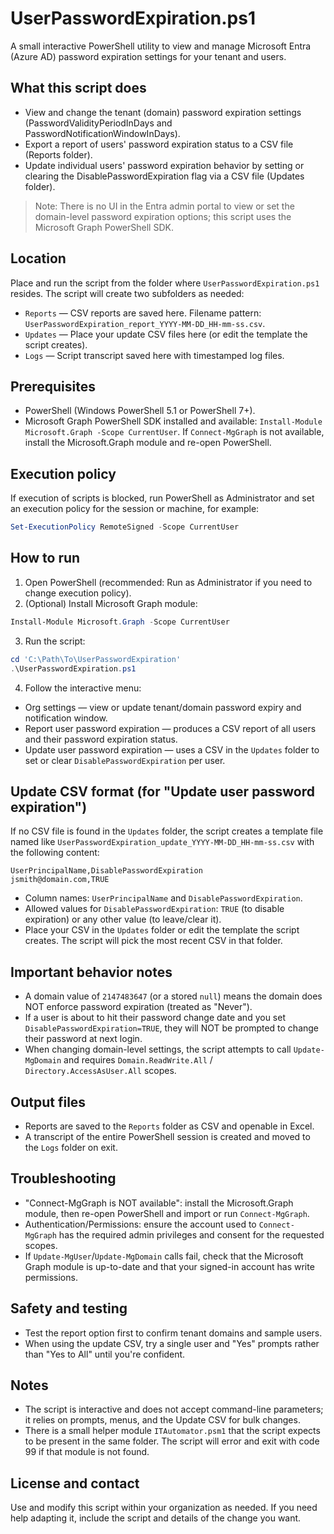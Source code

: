# UserPasswordExpiration.ps1

A small interactive PowerShell utility to view and manage Microsoft Entra (Azure AD) password expiration settings for your tenant and users.

## What this script does

- View and change the tenant (domain) password expiration settings (PasswordValidityPeriodInDays and PasswordNotificationWindowInDays).
- Export a report of users' password expiration status to a CSV file (Reports folder).
- Update individual users' password expiration behavior by setting or clearing the DisablePasswordExpiration flag via a CSV file (Updates folder).

> Note: There is no UI in the Entra admin portal to view or set the domain-level password expiration options; this script uses the Microsoft Graph PowerShell SDK.

## Location

Place and run the script from the folder where `UserPasswordExpiration.ps1` resides. The script will create two subfolders as needed:

- `Reports` — CSV reports are saved here. Filename pattern: `UserPasswordExpiration_report_YYYY-MM-DD_HH-mm-ss.csv`.
- `Updates` — Place your update CSV files here (or edit the template the script creates).
- `Logs` — Script transcript saved here with timestamped log files.

## Prerequisites

- PowerShell (Windows PowerShell 5.1 or PowerShell 7+).
- Microsoft Graph PowerShell SDK installed and available: `Install-Module Microsoft.Graph -Scope CurrentUser`.
If `Connect-MgGraph` is not available, install the Microsoft.Graph module and re-open PowerShell.

## Execution policy

If execution of scripts is blocked, run PowerShell as Administrator and set an execution policy for the session or machine, for example:

```powershell
Set-ExecutionPolicy RemoteSigned -Scope CurrentUser
```

## How to run

1. Open PowerShell (recommended: Run as Administrator if you need to change execution policy).
2. (Optional) Install Microsoft Graph module:

```powershell
Install-Module Microsoft.Graph -Scope CurrentUser
```

3. Run the script:

```powershell
cd 'C:\Path\To\UserPasswordExpiration'
.\UserPasswordExpiration.ps1
```

4. Follow the interactive menu:
- Org settings — view or update tenant/domain password expiry and notification window.
- Report user password expiration — produces a CSV report of all users and their password expiration status.
- Update user password expiration — uses a CSV in the `Updates` folder to set or clear `DisablePasswordExpiration` per user.

## Update CSV format (for "Update user password expiration")

If no CSV file is found in the `Updates` folder, the script creates a template file named like `UserPasswordExpiration_update_YYYY-MM-DD_HH-mm-ss.csv` with the following content:

```
UserPrincipalName,DisablePasswordExpiration
jsmith@domain.com,TRUE
```

- Column names: `UserPrincipalName` and `DisablePasswordExpiration`.
- Allowed values for `DisablePasswordExpiration`: `TRUE` (to disable expiration) or any other value (to leave/clear it).
- Place your CSV in the `Updates` folder or edit the template the script creates. The script will pick the most recent CSV in that folder.

## Important behavior notes

- A domain value of `2147483647` (or a stored `null`) means the domain does NOT enforce password expiration (treated as "Never").
- If a user is about to hit their password change date and you set `DisablePasswordExpiration=TRUE`, they will NOT be prompted to change their password at next login.
- When changing domain-level settings, the script attempts to call `Update-MgDomain` and requires `Domain.ReadWrite.All` / `Directory.AccessAsUser.All` scopes.

## Output files

- Reports are saved to the `Reports` folder as CSV and openable in Excel.
- A transcript of the entire PowerShell session is created and moved to the `Logs` folder on exit.

## Troubleshooting

- "Connect-MgGraph is NOT available": install the Microsoft.Graph module, then re-open PowerShell and import or run `Connect-MgGraph`.
- Authentication/Permissions: ensure the account used to `Connect-MgGraph` has the required admin privileges and consent for the requested scopes.
- If `Update-MgUser`/`Update-MgDomain` calls fail, check that the Microsoft Graph module is up-to-date and that your signed-in account has write permissions.

## Safety and testing

- Test the report option first to confirm tenant domains and sample users.
- When using the update CSV, try a single user and "Yes" prompts rather than "Yes to All" until you're confident.

## Notes

- The script is interactive and does not accept command-line parameters; it relies on prompts, menus, and the Update CSV for bulk changes.
- There is a small helper module `ITAutomator.psm1` that the script expects to be present in the same folder. The script will error and exit with code 99 if that module is not found.

## License and contact

Use and modify this script within your organization as needed. If you need help adapting it, include the script and details of the change you want.

